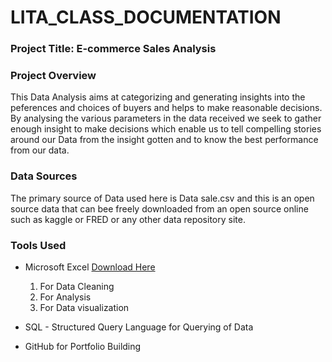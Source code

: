# LITA_CLASS_DOCUMENTATION

### Project Title: E-commerce Sales Analysis

### Project Overview 
This Data Analysis aims at categorizing and generating insights into the peferences and choices of buyers and helps to make reasonable decisions. By analysing the various parameters in the data received we seek to gather enough insight to make decisions which enable us to tell compelling stories around our Data from the insight gotten and to know the best performance from our data.

### Data Sources
The primary source of Data used here is Data sale.csv and this is an open source data that can bee freely downloaded from an open source online such as kaggle or FRED or any other data repository site.

### Tools Used
- Microsoft Excel [Download Here](https:://www.microsoft.com)
  1. For Data  Cleaning
  2. For Analysis
  3. For Data visualization
    
- SQL - Structured Query Language for Querying of Data
-  GitHub for Portfolio Building
  
